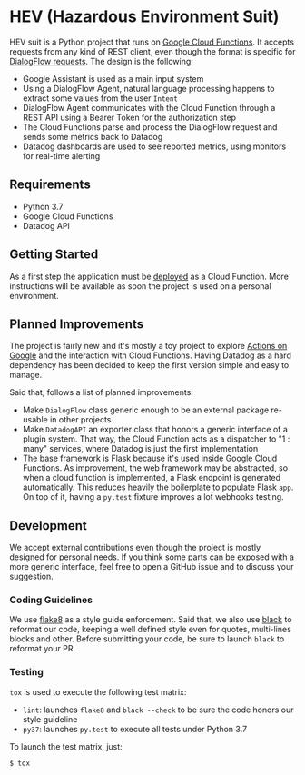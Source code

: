 # HEV (Hazardous Environment Suit)

HEV suit is a Python project that runs on [Google Cloud Functions][2]. It accepts requests from any
kind of REST client, even though the format is specific for [DialogFlow requests][1].
The design is the following:

* Google Assistant is used as a main input system
* Using a DialogFlow Agent, natural language processing happens to extract some values
  from the user `Intent`
* DialogFlow Agent communicates with the Cloud Function through a REST API using a Bearer
  Token for the authorization step
* The Cloud Functions parse and process the DialogFlow request and sends some metrics
  back to Datadog
* Datadog dashboards are used to see reported metrics, using monitors for real-time
  alerting

[1]: https://dialogflow.com/docs/fulfillment/how-it-works#request_format
[2]: https://cloud.google.com/functions/

## Requirements

* Python 3.7
* Google Cloud Functions
* Datadog API

## Getting Started

As a first step the application must be [deployed][3] as a Cloud Function. More instructions
will be available as soon the project is used on a personal environment.

[3]: https://cloud.google.com/functions/docs/deploying/filesystem

## Planned Improvements

The project is fairly new and it's mostly a toy project to explore [Actions on Google][4]
and the interaction with Cloud Functions. Having Datadog as a hard dependency has been 
decided to keep the first version simple and easy to manage.

Said that, follows a list of planned improvements:

* Make `DialogFlow` class generic enough to be an external package re-usable
  in other projects
* Make `DatadogAPI` an exporter class that honors a generic interface of
  a plugin system. That way, the Cloud Function acts as a dispatcher to "1 : many"
  services, where Datadog is just the first implementation
* The base framework is Flask because it's used inside Google
  Cloud Functions. As improvement, the web framework may be abstracted, so when a cloud function
  is implemented, a Flask endpoint is generated automatically. This reduces heavily
  the boilerplate to populate Flask `app`. On top of it, having a `py.test` fixture improves
  a lot webhooks testing.

[4]: https://developers.google.com/actions/

## Development

We accept external contributions even though the project is mostly designed for personal
needs. If you think some parts can be exposed with a more generic interface, feel free to
open a GitHub issue and to discuss your suggestion.

### Coding Guidelines

We use [flake8][5] as a style guide enforcement. Said that, we also use [black][6] to
reformat our code, keeping a well defined style even for quotes, multi-lines blocks and other.
Before submitting your code, be sure to launch `black` to reformat your PR.

[5]: https://pypi.org/project/flake8/
[6]: https://github.com/ambv/black

### Testing

`tox` is used to execute the following test matrix:
* `lint`: launches `flake8` and `black --check` to be sure the code honors our style guideline
* `py37`: launches `py.test` to execute all tests under Python 3.7

To launch the test matrix, just:

```bash
$ tox
```
